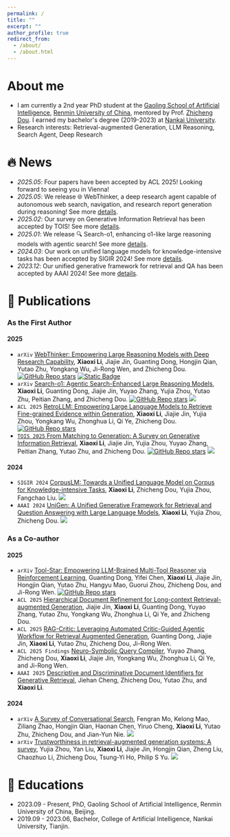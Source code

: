 ```yaml
---
permalink: /
title: ""
excerpt: ""
author_profile: true
redirect_from: 
  - /about/
  - /about.html
---
```


<span class='anchor' id='about-me'></span>
# About me
- I am currently a 2nd year PhD student at the [Gaoling School of Artificial Intelligence](https://ai.ruc.edu.cn/), [Renmin University of China](https://www.ruc.edu.cn/), mentored by Prof. [Zhicheng Dou](http://playbigdata.ruc.edu.cn/dou). I earned my bachelor's degree (2019-2023) at [Nankai University](https://www.nankai.edu.cn/).
- Research interests: Retrieval-augmented Generation, LLM Reasoning, Search Agent, Deep Research

<!-- <a href='https://scholar.google.com/citations?user=XDljV4YAAAAJ'><img src="https://img.shields.io/endpoint?url=https%3A%2F%2Fraw.githubusercontent.com%2FXiaoxi-Li1%2FXiaoxi-Li1.github.io%2Fgoogle-scholar-stats%2Fgs_data_shieldsio.json&logo=Google%20Scholar&labelColor=f6f6f6&color=9cf&style=flat&label=citations"></a> -->



# 🔥 News
- *2025.05*: Four papers have been accepted by ACL 2025! Looking forward to seeing you in Vienna!
- *2025.05*: We release 🌐 WebThinker, a deep research agent capable of autonomous web search, navigation, and research report generation during reasoning! See more [details](https://arxiv.org/abs/2504.21776).
- *2025.02*: Our survey on Generative Information Retrieval has been accepted by TOIS! See more [details](https://arxiv.org/abs/2404.14851).
- *2025.01*: We release 🔍 Search-o1, enhancing o1-like large reasoning models with agentic search! See more [details](https://arxiv.org/abs/2501.05366).
- *2024.03*: Our work on unified language models for knowledge-intensive tasks has been accepted by SIGIR 2024! See more [details](https://arxiv.org/abs/2404.14851).
- *2023.12*: Our unified generative framework for retrieval and QA has been accepted by AAAI 2024! See more [details](https://ojs.aaai.org/index.php/AAAI/article/download/28714/29380).



# 📝 Publications
<!-- \* for corresponding author. -->

### As the First Author

#### 2025
- ``arXiv`` [WebThinker: Empowering Large Reasoning Models with Deep Research Capability](https://arxiv.org/abs/2504.21776), 
**Xiaoxi Li**, Jiajie Jin, Guanting Dong, Hongjin Qian, Yutao Zhu, Yongkang Wu, Ji-Rong Wen, and Zhicheng Dou. <a href="https://github.com/RUC-NLPIR/WebThinker"><img alt="GitHub Repo stars" src="https://img.shields.io/github/stars/RUC-NLPIR/WebThinker?style=flat&logo=github&logoColor=black&labelColor=ffffff&color=ffffff&label=Stars"></a> <a href="https://huggingface.co/collections/lixiaoxi45/webthinker-6812d5fd1287ee53d68f0557"><img alt="Static Badge" src="https://img.shields.io/badge/%F0%9F%A4%97%20HuggingFace-blue?color=ffffff"></a> <!-- <a href='https://scholar.google.com/scholar?oi=bibs&hl=en&cites=2494358555732420670'><img src="https://img.shields.io/badge/dynamic/json?url=https%3A%2F%2Fraw.githubusercontent.com%2FXiaoxi-Li1%2FXiaoxi-Li1.github.io%2Fgoogle-scholar-stats%2Fgs_data.json&query=%24.publications.%5B%27XDljV4YAAAAJ%3ALkGwnXOMwfcC%27%5D.num_citations&label=Citations&color=ffffff&logo=Google%20Scholar&style=flat&labelColor=ffffff"></a> -->
- ``arXiv`` [Search-o1: Agentic Search-Enhanced Large Reasoning Models](https://arxiv.org/abs/2501.05366), **Xiaoxi Li**, Guanting Dong, Jiajie Jin, Yuyao Zhang, Yujia Zhou, Yutao Zhu, Peitian Zhang, and Zhicheng Dou. <a href="https://github.com/sunnynexus/Search-o1"><img alt="GitHub Repo stars" src="https://img.shields.io/github/stars/sunnynexus/Search-o1?style=flat&logo=github&logoColor=black&labelColor=ffffff&color=ffffff&label=Stars"></a> <a href='https://scholar.google.com/scholar?oi=bibs&hl=en&cites=283590861766656057'><img src="https://img.shields.io/badge/dynamic/json?url=https%3A%2F%2Fraw.githubusercontent.com%2FXiaoxi-Li1%2FXiaoxi-Li1.github.io%2Fgoogle-scholar-stats%2Fgs_data.json&query=%24.publications.%5B%27XDljV4YAAAAJ%3AYsMSGLbcyi4C%27%5D.num_citations&label=Citations&color=ffffff&logo=Google%20Scholar&style=flat&labelColor=ffffff"></a>
- ``ACL 2025`` [RetroLLM: Empowering Large Language Models to Retrieve Fine-grained Evidence within Generation](https://arxiv.org/abs/2412.11919), **Xiaoxi Li**, Jiajie Jin, Yujia Zhou, Yongkang Wu, Zhonghua Li, Qi Ye, Zhicheng Dou. <a href="https://github.com/sunnynexus/RetroLLM"><img alt="GitHub Repo stars" src="https://img.shields.io/github/stars/sunnynexus/RetroLLM?style=flat&logo=github&logoColor=black&labelColor=ffffff&color=ffffff&label=Stars"></a> <a href='https://scholar.google.com/scholar?oi=bibs&hl=en&cites=6160461029286396332'> <!-- <img src="https://img.shields.io/badge/dynamic/json?url=https%3A%2F%2Fraw.githubusercontent.com%2FXiaoxi-Li1%2FXiaoxi-Li1.github.io%2Fgoogle-scholar-stats%2Fgs_data.json&query=%24.publications.%5B%27XDljV4YAAAAJ%3AW7OEmFMy1HYC%27%5D.num_citations&label=Citations&color=ffffff&logo=Google%20Scholar&style=flat&labelColor=ffffff"></a> -->
- ``TOIS 2025`` [From Matching to Generation: A Survey on Generative Information Retrieval](https://arxiv.org/pdf/2404.14851.pdf), **Xiaoxi Li**, Jiajie Jin, Yujia Zhou, Yuyao Zhang, Peitian Zhang, Yutao Zhu, and Zhicheng Dou. <a href="https://github.com/RUC-NLPIR/GenIR-Survey"><img alt="GitHub Repo stars" src="https://img.shields.io/github/stars/RUC-NLPIR/GenIR-Survey?style=flat&logo=github&logoColor=black&labelColor=ffffff&color=ffffff&label=Stars"></a> <a href='https://scholar.google.com/scholar?oi=bibs&hl=en&cites=1433442328918110034'><img src="https://img.shields.io/badge/dynamic/json?url=https%3A%2F%2Fraw.githubusercontent.com%2FXiaoxi-Li1%2FXiaoxi-Li1.github.io%2Fgoogle-scholar-stats%2Fgs_data.json&query=%24.publications.%5B%27XDljV4YAAAAJ%3AqjMakFHDy7sC%27%5D.num_citations&label=Citations&color=ffffff&logo=Google%20Scholar&style=flat&labelColor=ffffff"></a>

#### 2024
- ``SIGIR 2024`` [CorpusLM: Towards a Unified Language Model on Corpus for Knowledge-intensive Tasks](https://dl.acm.org/doi/abs/10.1145/3626772.3657778), **Xiaoxi Li**, Zhicheng Dou, Yujia Zhou, Fangchao Liu. <a href='https://scholar.google.com/scholar?oi=bibs&hl=en&cites=15744127386164548655,16522243399981860431'><img src="https://img.shields.io/badge/dynamic/json?url=https%3A%2F%2Fraw.githubusercontent.com%2FXiaoxi-Li1%2FXiaoxi-Li1.github.io%2Fgoogle-scholar-stats%2Fgs_data.json&query=%24.publications.%5B%27XDljV4YAAAAJ%3AIjCSPb-OGe4C%27%5D.num_citations&label=Citations&color=ffffff&logo=Google%20Scholar&style=flat&labelColor=ffffff"></a>
- ``AAAI 2024`` [UniGen: A Unified Generative Framework for Retrieval and Question Answering with Large Language Models](https://ojs.aaai.org/index.php/AAAI/article/download/28714/29380), **Xiaoxi Li**, Yujia Zhou, Zhicheng Dou. <a href='https://scholar.google.com/scholar?oi=bibs&hl=en&cites=5058310051629328060'><img src="https://img.shields.io/badge/dynamic/json?url=https%3A%2F%2Fraw.githubusercontent.com%2FXiaoxi-Li1%2FXiaoxi-Li1.github.io%2Fgoogle-scholar-stats%2Fgs_data.json&query=%24.publications.%5B%27XDljV4YAAAAJ%3A9yKSN-GCB0IC%27%5D.num_citations&label=Citations&color=ffffff&logo=Google%20Scholar&style=flat&labelColor=ffffff"></a>

### As a Co-author

#### 2025
- ``arXiv`` [Tool-Star: Empowering LLM-Brained Multi-Tool Reasoner via Reinforcement Learning](https://arxiv.org/abs/2505.16410), Guanting Dong, Yifei Chen, **Xiaoxi Li**, Jiajie Jin, Hongjin Qian, Yutao Zhu, Hangyu Mao, Guorui Zhou, Zhicheng Dou, and Ji-Rong Wen. <a href="https://github.com/dongguanting/Tool-Star"><img alt="GitHub Repo stars" src="https://img.shields.io/github/stars/dongguanting/Tool-Star?style=flat&logo=github&logoColor=black&labelColor=ffffff&color=ffffff&label=Stars"></a>
- ``ACL 2025`` [Hierarchical Document Refinement for Long-context Retrieval-augmented Generation](https://arxiv.org/abs/2505.10413), Jiajie Jin, **Xiaoxi Li**, Guanting Dong, Yuyao Zhang, Yutao Zhu, Yongkang Wu, Zhonghua Li, Qi Ye, and Zhicheng Dou.
- ``ACL 2025`` [RAG-Critic: Leveraging Automated Critic-Guided Agentic Workflow for Retrieval Augmented Generation](https://arxiv.org/abs/2505.xxxxxx), Guanting Dong, Jiajie Jin, **Xiaoxi Li**, Yutao Zhu, Zhicheng Dou, Ji-Rong Wen.
- ``ACL 2025 Findings`` [Neuro-Symbolic Query Compiler](https://arxiv.org/abs/2505.11932),
Yuyao Zhang, Zhicheng Dou, **Xiaoxi Li**, Jiajie Jin, Yongkang Wu, Zhonghua Li, Qi Ye, and Ji-Rong Wen.
- ``AAAI 2025`` [Descriptive and Discriminative Document Identifiers for Generative Retrieval](https://doi.org/10.1609/aaai.v39i11.33253), Jiehan Cheng, Zhicheng Dou, Yutao Zhu, and **Xiaoxi Li**.

#### 2024
- ``arXiv`` [A Survey of Conversational Search](https://arxiv.org/pdf/2410.15576), Fengran Mo, Kelong Mao, Ziliang Zhao, Hongjin Qian, Haonan Chen, Yiruo Cheng, **Xiaoxi Li**, Yutao Zhu, Zhicheng Dou, and Jian-Yun Nie. <a href='https://scholar.google.com/scholar?oi=bibs&hl=en&cites=645244174191248292'><img src="https://img.shields.io/badge/dynamic/json?url=https%3A%2F%2Fraw.githubusercontent.com%2FXiaoxi-Li1%2FXiaoxi-Li1.github.io%2Fgoogle-scholar-stats%2Fgs_data.json&query=%24.publications.%5B%27XDljV4YAAAAJ%3AY0pCki6q_DkC%27%5D.num_citations&label=Citations&color=ffffff&logo=Google%20Scholar&style=flat&labelColor=ffffff"></a>
- ``arXiv`` [Trustworthiness in retrieval-augmented generation systems: A survey](https://arxiv.org/abs/2409.10102), Yujia Zhou, Yan Liu, **Xiaoxi Li**, Jiajie Jin, Hongjin Qian, Zheng Liu, Chaozhuo Li, Zhicheng Dou, Tsung-Yi Ho, Philip S Yu. <a href='https://scholar.google.com/scholar?oi=bibs&hl=en&cites=8987613846345750009'><img src="https://img.shields.io/badge/dynamic/json?url=https%3A%2F%2Fraw.githubusercontent.com%2FXiaoxi-Li1%2FXiaoxi-Li1.github.io%2Fgoogle-scholar-stats%2Fgs_data.json&query=%24.publications.%5B%27XDljV4YAAAAJ%3ATyk-4Ss8FVUC%27%5D.num_citations&label=Citations&color=ffffff&logo=Google%20Scholar&style=flat&labelColor=ffffff"></a>


# 📖 Educations
- 2023.09 - Present, PhD, Gaoling School of Artificial Intelligence, Renmin University of China, Beijing.
- 2019.09 - 2023.06, Bachelor, College of Artificial Intelligence, Nankai University, Tianjin.

<!-- # Experiences
- *2021.12 - 2022.12*, Research Intern, Poisson Lab, Huawei <img src="./images/huawei.png" style="width: 4em;">. Supervised by [Xinyu Zhang](https://scholar.google.com/citations?user=W_WZEQEAAAAJ)
- *2018.8 - 2019.6*, Research Intern, XiaoIce, Microsoft Asia <img src="./images/microsoft.png" style="width: 4em;">. Supervised by [Ruihua Song](https://www.microsoft.com/en-us/research/people/rsong/)  
- *2016.9 - 2019.6*, Research Assistant, Beijing Key Lab of Big Data Management and Analysis Methods. Supervised by [Zhicheng Dou](http://playbigdata.ruc.edu.cn/dou) and [Ji-Rong Wen](https://scholar.google.com/citations?user=tbxCHJgAAAAJ)
- *2016.6 - 2016.9*, Software Engineer, Infosys Technology Limited <img src="./images/Infosys.png" style="width: 3em;">. Supervised by [Anjaneyulu Pasala](https://in.linkedin.com/in/anjaneyulupasala) -->

<!-- # Academic Services
- AC/SPC: ACL Rolling Review
- PC Member: ACL, SIGIR, NeurIPS, ICLR, ICML, WWW, SIGKDD, AAAI, EMNLP, CIKM, WSDM, COLING, COLM 
- Journal Reviewer: TOIS, JASIST, KAIS, TALLIP, Computing Surveys -->
